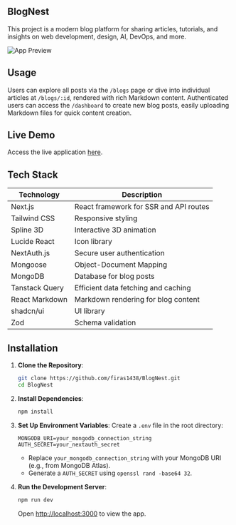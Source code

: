 ## BlogNest
This project is a modern blog platform for sharing articles, tutorials, and insights on web development, design, AI, DevOps, and more.

![App Preview](https://i.postimg.cc/RhpVfdQ2/posterurl.png)

## Usage
Users can explore all posts via the `/blogs` page or dive into individual articles at `/blogs/:id`, rendered with rich Markdown content. Authenticated users can access the `/dashboard` to create new blog posts, easily uploading Markdown files for quick content creation.

## Live Demo
Access the live application [here](https://theblognest.vercel.app).

## Tech Stack

| Technology         | Description                                   |
|--------------------|-----------------------------------------------|
| Next.js            | React framework for SSR and API routes        |
| Tailwind CSS       | Responsive styling                            |
| Spline 3D          | Interactive 3D animation                      |
| Lucide React       | Icon library                                  |
| NextAuth.js        | Secure user authentication                    |
| Mongoose           | Object-Document Mapping                       |
| MongoDB            | Database for blog posts                       |
| Tanstack Query     | Efficient data fetching and caching           |
| React Markdown     | Markdown rendering for blog content           |
| shadcn/ui          | UI library                                    |
| Zod                | Schema validation                             |

## Installation

1. **Clone the Repository**:
   ```bash
   git clone https://github.com/firas1438/BlogNest.git
   cd BlogNest
   ```

2. **Install Dependencies**:
   ```bash
   npm install
   ```

3. **Set Up Environment Variables**:
   Create a `.env` file in the root directory:
   ```env
   MONGODB_URI=your_mongodb_connection_string
   AUTH_SECRET=your_nextauth_secret
   ```
   - Replace `your_mongodb_connection_string` with your MongoDB URI (e.g., from MongoDB Atlas).
   - Generate a `AUTH_SECRET` using `openssl rand -base64 32`.

4. **Run the Development Server**:
   ```bash
   npm run dev
   ```
   Open [http://localhost:3000](http://localhost:3000) to view the app.

